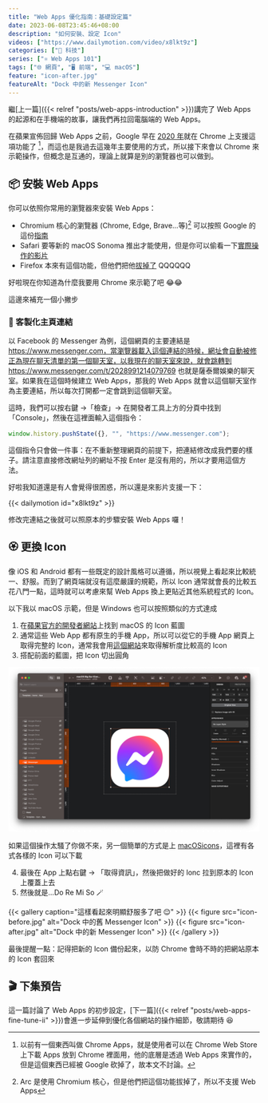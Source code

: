 ```yaml
---
title: "Web Apps 優化指南：基礎設定篇"
date: 2023-06-08T23:45:46+08:00
description: "如何安裝、設定 Icon"
videos: ["https://www.dailymotion.com/video/x8lkt9z"]
categories: ["📱 科技"]
series: ["⚛ Web Apps 101"]
tags: ["🌐 網頁", "🖥️ 前端", "💻 macOS"]
feature: "icon-after.jpg"
featureAlt: "Dock 中的新 Messenger Icon"
---
```


繼[上一篇]({{< relref "posts/web-apps-introduction" >}})講完了 Web Apps 的起源和在手機端的故事，讓我們再拉回電腦端的 Web Apps。

在蘋果宣佈回歸 Web Apps 之前，Google 早在 [2020 年](https://web.archive.org/web/20200306015245/https://support.google.com/chrome_webstore/answer/3060053)就在 Chrome 上支援這項功能了 [^1]，而這也是我過去這幾年主要使用的方式，所以接下來會以 Chrome 來示範操作，但概念是互通的，理論上就算是別的瀏覽器也可以做到。

[^1]: 以前有一個東西叫做 Chrome Apps，就是使用者可以在 Chrome Web Store 上下載 Apps 放到 Chrome 裡面用，他的底層是透過 Web Apps 來實作的，但是這個東西已經被 Google 砍掉了，故本文不討論。

## 📦 安裝 Web Apps

你可以依照你常用的瀏覽器來安裝 Web Apps：

- Chromium 核心的瀏覽器 (Chrome, Edge, Brave...等)[^2] 可以按照 Google 的這份[指南](https://support.google.com/chrome_webstore/answer/3060053?hl=zh-Hant)
- Safari 要等新的 macOS Sonoma 推出才能使用，但是你可以偷看一下[實際操作的影片](https://www.youtube.com/live/GYkq9Rgoj8E?t=3303)
- Firefox 本來有這個功能，但他們把他[拔掉了](https://bugzilla.mozilla.org/show_bug.cgi?id=1682593) QQQQQQ

好啦現在你知道為什麼我要用 Chrome 來示範了吧 😂😂

這邊來補充一個小撇步

### 🔗 客製化主頁連結

以 Facebook 的 Messenger 為例，這個網頁的主要連結是 https://www.messenger.com，當瀏覽器載入這個連結的時候，網址會自動被修正為現在聊天清單的第一個聊天室，以我現在的聊天室來說，就會跳轉到 https://www.messenger.com/t/2028991214079769 也就是薩泰爾娛樂的聊天室。如果我在這個時候建立 Web Apps，那我的 Web Apps 就會以這個聊天室作為主要連結，所以每次打開都一定會跳到這個聊天室。

這時，我們可以按右鍵 →「檢查」→ 在開發者工具上方的分頁中找到「Console」，然後在這裡面輸入這個指令：

```javascript
window.history.pushState({}, "", "https://www.messenger.com");
```

這個指令只會做一件事：在不重新整理網頁的前提下，把連結修改成我們要的樣子。請注意直接修改網址列的網址不按 Enter 是沒有用的，所以才要用這個方法。

好啦我知道還是有人會覺得很困惑，所以還是來影片支援一下：

{{< dailymotion id="x8lkt9z" >}}

修改完連結之後就可以照原本的步驟安裝 Web Apps 囉！

[^2]: Arc 是使用 Chromium 核心，但是他們把這個功能拔掉了，所以不支援 Web Apps

## 🏵️ 更換 Icon

像 iOS 和 Android 都有一些既定的設計風格可以遵循，所以視覺上看起來比較統一、舒服。而到了網頁端就沒有這麼嚴謹的規範，所以 Icon 通常就會長的比較五花八門一點，這時就可以考慮來幫 Web Apps 換上更貼近其他系統程式的 Icon。

以下我以 macOS 示範，但是 Windows 也可以按照類似的方式達成

1. 在[蘋果官方的開發者網站](https://developer.apple.com/design/resources/#macos-apps)上找到 macOS 的 Icon 藍圖
2. 通常這些 Web App 都有原生的手機 App，所以可以從它的手機 App 網頁上取得完整的 Icon，通常我會用[這個網站](https://bendodson.com/projects/itunes-artwork-finder/)來取得解析度比較高的 Icon
3. 搭配前面的藍圖，把 Icon 切出圓角

![Messenger Icon 在 Sketch 中編輯](sketch-messenger-icon-demo.jpg "在 Sketch 上的話，你要找的功能是「圖層的 Clipping Mask」<br/>修圖的部分不會的自己估狗一下，本文不贅述，最後成品大概會長這樣")

如果這個操作太騷了你做不來，另一個簡單的方式是上 [macOSicons](https://macosicons.com)，這裡有各式各樣的 Icon 可以下載

4. 最後在 App 上點右鍵 → 「取得資訊」，然後把做好的 Ionc 拉到原本的 Icon 上覆蓋上去
5. 然後就是...Do Re Mi So 🪄

{{< gallery caption="這樣看起來明顯舒服多了吧 😌" >}}
{{< figure src="icon-before.jpg" alt="Dock 中的舊 Messenger Icon" >}}
{{< figure src="icon-after.jpg" alt="Dock 中的新 Messenger Icon" >}}
{{< /gallery >}}

最後提醒一點：記得把新的 Icon 備份起來，以防 Chrome 會時不時的把網站原本的 Icon 套回來

## 🎬 下集預告

這一篇討論了 Web Apps 的初步設定，[下一篇]({{< relref "posts/web-apps-fine-tune-ii" >}})會進一步延伸到優化各個網站的操作細節，敬請期待 😆
